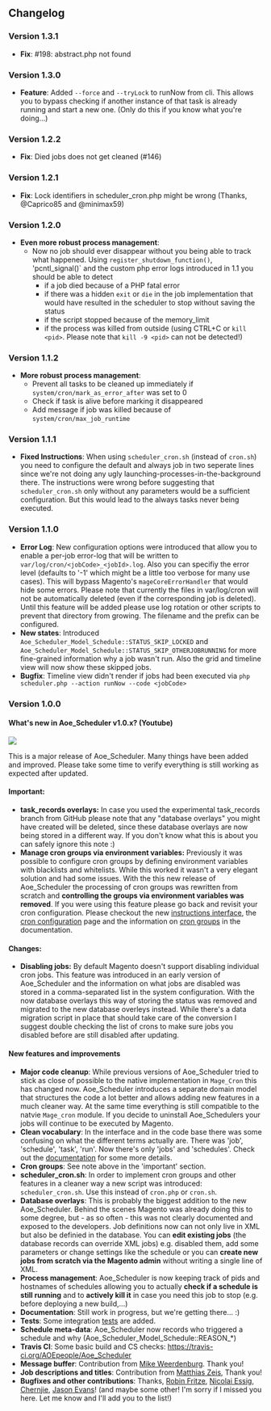 ## Changelog

### Version 1.3.1

- **Fix**: #198: abstract.php not found

### Version 1.3.0

- **Feature**: Added `--force` and `--tryLock` to runNow from cli. This allows you to bypass checking if another instance of that task is already running and start a new one. (Only do this if you know what you're doing...)

### Version 1.2.2

- **Fix**: Died jobs does not get cleaned (#146) 

### Version 1.2.1

- **Fix**: Lock identifiers in scheduler_cron.php might be wrong (Thanks, @Caprico85 and @minimax59)

### Version 1.2.0

- **Even more robust process management**:
  - Now no job should ever disappear without you being able to track what happened. Using `register_shutdown_function()`, 'pcntl_signal()` and the custom php error logs introduced in 1.1 you should be able to detect
     - if a job died because of a PHP fatal error
     - if there was a hidden `exit` or `die` in the job implementation that would have resulted in the scheduler to stop without saving the status
     - if the script stopped because of the memory_limit
     - if the process was killed from outside (using CTRL+C or `kill <pid>`. Please note that `kill -9 <pid>` can not be detected!)

### Version 1.1.2

- **More robust process management**:
  - Prevent all tasks to be cleaned up immediately if `system/cron/mark_as_error_after` was set to 0
  - Check if task is alive before marking it disappeared
  - Add message if job was killed because of `system/cron/max_job_runtime`

### Version 1.1.1

- **Fixed Instructions**: When using `scheduler_cron.sh` (instead of `cron.sh`) you need to configure the default and always job in two seperate lines since we're not doing any ugly launching-processes-in-the-background there.
The instructions were wrong before suggesting that `scheduler_cron.sh` only without any parameters would be a sufficient configuration. But this would lead to the always tasks never being executed.

### Version 1.1.0

- **Error Log**: New configuration options were introduced that allow you to enable a per-job error-log that will be written to ```var/log/cron/<jobCode>_<jobId>.log```. Also you can specifiy the error level (defaults to '-1' which might be a little too verbose for many use cases). This will bypass Magento's `mageCoreErrorHandler` that would hide some errors.
Please note that currently the files in var/log/cron will not be automatically deleted (even if the corresponding job is deleted). Until this feature will be added please use log rotation or other scripts to prevent that directory from growing.
The filename and the prefix can be configured.
- **New states**: Introduced `Aoe_Scheduler_Model_Schedule::STATUS_SKIP_LOCKED` and `Aoe_Scheduler_Model_Schedule::STATUS_SKIP_OTHERJOBRUNNING` for more fine-grained information why a job wasn't run.
Also the grid and timeline view will now show these skipped jobs.
- **Bugfix**: Timeline view didn't render if jobs had been executed via `php scheduler.php --action runNow --code <jobCode>`

### Version 1.0.0

#### What's new in Aoe_Scheduler v1.0.x? (Youtube)

[![](http://img.youtube.com/vi/cbMPIfUjCPs/hqdefault.jpg)](http://www.youtube.com/watch?v=cbMPIfUjCPs)

This is a major release of Aoe_Scheduler. Many things have been added and improved. Please take some time to verify everything is still working as expected after updated.

#### Important: 
- **task_records overlays:** In case you used the experimental task_records branch from GitHub please note that any "database overlays" you might have created will be deleted, since these database overlays are now being stored in a different way. If you don't know what this is about you can safely ignore this note :)
- **Manage cron groups via environment variables:** Previously it was possible to configure cron groups by defining environment variables with blacklists and whitelists. While this worked it wasn't a very elegant solution and had some issues. With the this new release of Aoe_Scheduler the processing of cron groups was rewritten from scratch and **controlling the groups via environment variables was removed**. If you were using this feature please go back and revisit your cron configuration. Please checkout the new [instructions interface](doc/instructions.md), the [cron configuration](doc/cron-configuration.md) page and the information on [cron groups](doc/cron-groups.md) in the documentation. 

#### Changes: 
- **Disabling jobs:** By default Magento doesn't support disabling individual cron jobs. This feature was introduced in an early version of Aoe_Scheduler and the information on what jobs are disabled was stored in a comma-separated list in the system configuration. With the now database overlays this way of storing the status was removed and migrated to the new database overleys instead. While there's a data migration script in place that should take care of the conversion I suggest double checking the list of crons to make sure jobs you disabled before are still disabled after updating.

#### New features and improvements

- **Major code cleanup**: While previous versions of Aoe_Scheduler tried to stick as close of possible to the native implementation in `Mage_Cron` this has changed now. Aoe_Scheduler introduces a separate domain model that structures the code a lot better and allows adding new features in a much cleaner way. At the same time everything is still compatible to the natvie `Mage_cron` module. If you decide to uninstall Aoe_Schedulers your jobs will continue to be executed by Magento.
- **Clean vocabulary**: In the interface and in the code base there was some confusing on what the different terms actually are. There was 'job', 'schedule', 'task', 'run'. Now there's only 'jobs' and 'schedules'. Check out the [documentation](doc/basics.md) for some more details.
- **Cron groups**: See note above in the 'important' section.
- **scheduler_cron.sh**: In order to implement cron groups and other features in a cleaner way a new script was introduced: `scheduler_cron.sh`. Use this instead of `cron.php` or `cron.sh`.
- **Database overlays**: This is probably the biggest addition to the new Aoe_Scheduler. Behind the scenes Magento was already doing this to some degree, but - as so often - this was not clearly documented and exposed to the developers. Job definitions now can not only live in XML but also be definied in the database. You can **edit existing jobs** (the database records can override XML jobs) e.g. disabled them, add some parameters or change settings like the schedule or you can **create new jobs from scratch via the Magento admin** without writing a single line of XML.  
- **Process management**: Aoe_Scheduler is now keeping track of pids and hostnames of schedules allowing you to actually **check if a schedule is still running** and to **actively kill it** in case you need this job to stop (e.g. before deploying a new build,...)  
- **Documentation**: Still work in progress, but we're getting there... :)
- **Tests**: Some integration [tests](doc/tests.md) are added.
- **Schedule meta-data**: Aoe_Scheduler now records who triggered a schedule and why (Aoe_Scheduler_Model_Schedule::REASON_*) 
- **Travis CI**: Some basic build and CS checks: https://travis-ci.org/AOEpeople/Aoe_Scheduler
- **Message buffer**: Contribution from [Mike Weerdenburg](https://github.com/weerdenburg). Thank you!
- **Job descriptions and titles**: Contribution from [Matthias Zeis](https://github.com/mzeis), Thank you!
- **Bugfixes and other contributions**: Thanks, [Robin Fritze](https://github.com/robinfritze), [Nicolai Essig](https://github.com/thakilla), [Chernjie](https://github.com/chernjie), [Jason Evans](https://github.com/jasonevans1)! (and maybe some other! I'm sorry if I missed you here. Let me know and I'll add you to the list!)
